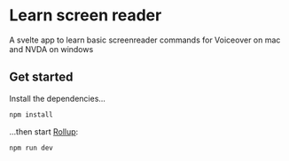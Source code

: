 # Learn screen reader
A svelte app to learn basic screenreader commands for Voiceover on mac and NVDA on windows

## Get started

Install the dependencies...

```bash
npm install
```

...then start [Rollup](https://rollupjs.org):

```bash
npm run dev
```
